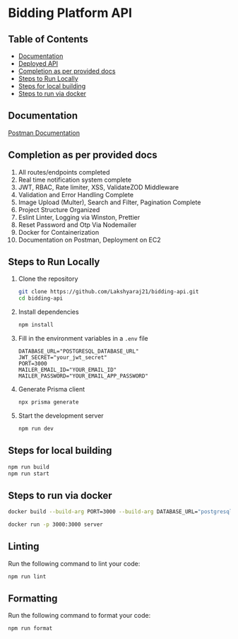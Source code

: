 # Bidding Platform API

## Table of Contents

- [Documentation](#documentation)
- [Deployed API](#deployed-api)
- [Completion as per provided docs](#completion-as-per-provided-docs)
- [Steps to Run Locally](#steps-to-run-locally)
- [Steps for local building](#steps-for-local-building)
- [Steps to run via docker](#steps-to-run-via-docker)
  
## Documentation
[Postman Documentation](https://documenter.getpostman.com/view/28036992/2sA3QwapCo)

## Completion as per provided docs
1. All routes/endpoints completed
2. Real time notification system complete
3. JWT, RBAC, Rate limiter, XSS, ValidateZOD Middleware
4. Validation and Error Handling Complete
5. Image Upload (Multer), Search and Filter, Pagination Complete
6. Project Structure Organized
7. Eslint Linter, Logging via Winston, Prettier
8. Reset Password and Otp Via Nodemailer
9. Docker for Containerization
10. Documentation on Postman, Deployment on EC2

## Steps to Run Locally

1. Clone the repository
    ```bash
    git clone https://github.com/Lakshyaraj21/bidding-api.git
    cd bidding-api
    ```

2. Install dependencies
    ```bash
    npm install
    ```

3. Fill in the environment variables in a `.env` file
    ```env
    DATABASE_URL="POSTGRESQL_DATABASE_URL"
    JWT_SECRET="your_jwt_secret"
    PORT=3000
    MAILER_EMAIL_ID="YOUR_EMAIL_ID"
    MAILER_PASSWORD="YOUR_EMAIL_APP_PASSWORD"
    ```

4. Generate Prisma client
    ```bash
    npx prisma generate
    ```

5. Start the development server
    ```bash
    npm run dev
    ```


## Steps for local building 
```bash
npm run build
npm run start
````

## Steps to run via docker 
```bash
docker build --build-arg PORT=3000 --build-arg DATABASE_URL="postgresql://postgres:password@localhost:5432/db?schema=public" --build-arg JWT_SECRET="your_jwt_secret" --build-arg MAILER_EMAIL_ID="YOUR_EMAIL_ID" --build-arg MAILER_PASSWORD="YOUR_EMAIL_APP_PASSWORD" -t server .
```
```bash
docker run -p 3000:3000 server
```

## Linting
Run the following command to lint your code:
```bash
npm run lint
```

## Formatting
Run the following command to format your code:
```bash
npm run format
```
